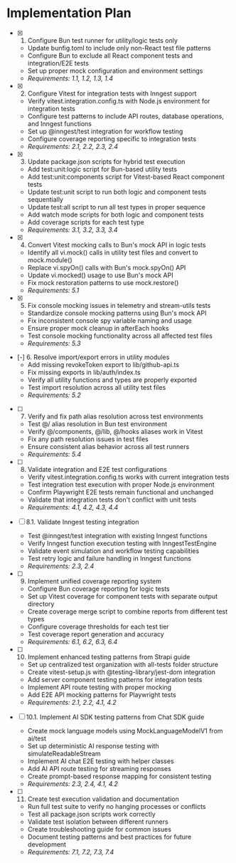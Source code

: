 # Implementation Plan

- [x] 1. Configure Bun test runner for utility/logic tests only
  - Update bunfig.toml to include only non-React test file patterns
  - Configure Bun to exclude all React component tests and integration/E2E tests
  - Set up proper mock configuration and environment settings
  - _Requirements: 1.1, 1.2, 1.3, 1.4_

- [x] 2. Configure Vitest for integration tests with Inngest support
  - Verify vitest.integration.config.ts with Node.js environment for integration tests
  - Configure test patterns to include API routes, database operations, and Inngest functions
  - Set up @inngest/test integration for workflow testing
  - Configure coverage reporting specific to integration tests
  - _Requirements: 2.1, 2.2, 2.3, 2.4_

- [x] 3. Update package.json scripts for hybrid test execution
  - Add test:unit:logic script for Bun-based utility tests
  - Add test:unit:components script for Vitest-based React component tests
  - Update test:unit script to run both logic and component tests sequentially
  - Update test:all script to run all test types in proper sequence
  - Add watch mode scripts for both logic and component tests
  - Add coverage scripts for each test type
  - _Requirements: 3.1, 3.2, 3.3, 3.4_

- [x] 4. Convert Vitest mocking calls to Bun's mock API in logic tests
  - Identify all vi.mock() calls in utility test files and convert to mock.module()
  - Replace vi.spyOn() calls with Bun's mock.spyOn() API
  - Update vi.mocked() usage to use Bun's mock API
  - Fix mock restoration patterns to use mock.restore()
  - _Requirements: 5.1_

- [x] 5. Fix console mocking issues in telemetry and stream-utils tests
  - Standardize console mocking patterns using Bun's mock API
  - Fix inconsistent console spy variable naming and usage
  - Ensure proper mock cleanup in afterEach hooks
  - Test console mocking functionality across all affected test files
  - _Requirements: 5.3_

- [-] 6. Resolve import/export errors in utility modules
  - Add missing revokeToken export to lib/github-api.ts
  - Fix missing exports in lib/auth/index.ts
  - Verify all utility functions and types are properly exported
  - Test import resolution across all utility test files
  - _Requirements: 5.2_

- [ ] 7. Verify and fix path alias resolution across test environments
  - Test @/ alias resolution in Bun test environment
  - Verify @/components, @/lib, @/hooks aliases work in Vitest
  - Fix any path resolution issues in test files
  - Ensure consistent alias behavior across all test runners
  - _Requirements: 5.4_

- [ ] 8. Validate integration and E2E test configurations
  - Verify vitest.integration.config.ts works with current integration tests
  - Test integration test execution with proper Node.js environment
  - Confirm Playwright E2E tests remain functional and unchanged
  - Validate that integration tests don't conflict with unit tests
  - _Requirements: 4.1, 4.2, 4.3, 4.4_

- [ ] 8.1. Validate Inngest testing integration
  - Test @inngest/test integration with existing Inngest functions
  - Verify Inngest function execution testing with InngestTestEngine
  - Validate event simulation and workflow testing capabilities
  - Test retry logic and failure handling in Inngest functions
  - _Requirements: 2.3, 2.4_

- [ ] 9. Implement unified coverage reporting system
  - Configure Bun coverage reporting for logic tests
  - Set up Vitest coverage for component tests with separate output directory
  - Create coverage merge script to combine reports from different test types
  - Configure coverage thresholds for each test tier
  - Test coverage report generation and accuracy
  - _Requirements: 6.1, 6.2, 6.3, 6.4_

- [ ] 10. Implement enhanced testing patterns from Strapi guide
  - Set up centralized test organization with all-tests folder structure
  - Create vitest-setup.js with @testing-library/jest-dom integration
  - Add server component testing patterns for integration tests
  - Implement API route testing with proper mocking
  - Add E2E API mocking patterns for Playwright tests
  - _Requirements: 2.1, 2.2, 4.1, 4.2_

- [ ] 10.1. Implement AI SDK testing patterns from Chat SDK guide
  - Create mock language models using MockLanguageModelV1 from ai/test
  - Set up deterministic AI response testing with simulateReadableStream
  - Implement AI chat E2E testing with helper classes
  - Add AI API route testing for streaming responses
  - Create prompt-based response mapping for consistent testing
  - _Requirements: 2.3, 2.4, 4.1, 4.2_

- [ ] 11. Create test execution validation and documentation
  - Run full test suite to verify no hanging processes or conflicts
  - Test all package.json scripts work correctly
  - Validate test isolation between different runners
  - Create troubleshooting guide for common issues
  - Document testing patterns and best practices for future development
  - _Requirements: 7.1, 7.2, 7.3, 7.4_